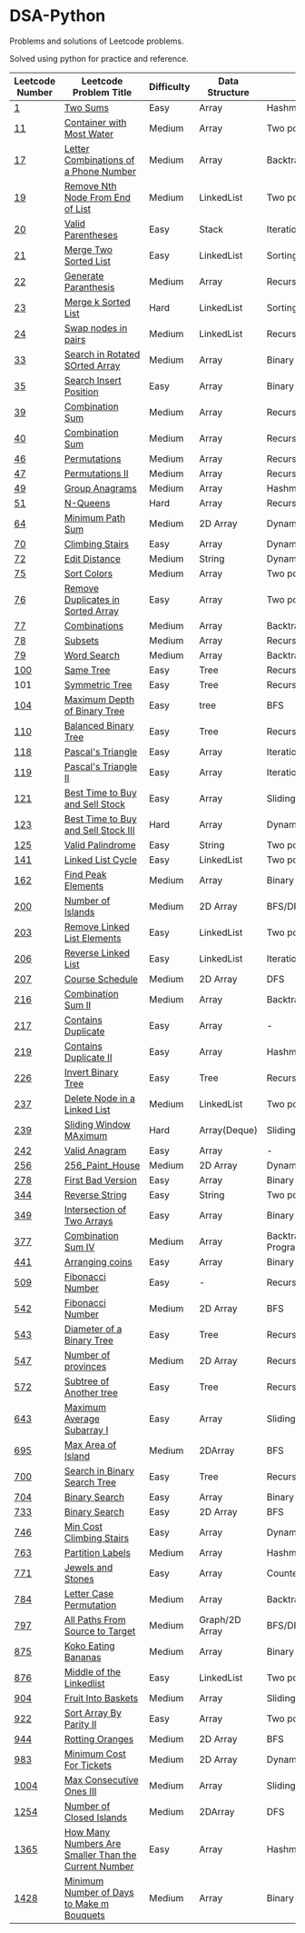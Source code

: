 # DSA-Python
Problems and solutions of Leetcode problems.

Solved using python for practice and reference.


Leetcode Number | Leetcode Problem Title | Difficulty | Data Structure | Algorithm
---|-------------------|-----------------|-----------------|--------------
[1](https://leetcode.com/problems/two-sum/) | [Two Sums](https://github.com/Thaarik/DSA-Python/blob/main/leetcode/1_Two_sums.py) | Easy | Array | Hashmap
[11](https://leetcode.com/problems/container-with-most-water/) | [Container with Most Water](https://github.com/Thaarik/DSA-Python/blob/main/leetcode/11_Container_With_Most_Water.py) | Medium | Array | Two pointer
[17](https://leetcode.com/problems/letter-combinations-of-a-phone-number/description/) | [Letter Combinations of a Phone Number](https://github.com/Thaarik/DSA-Python/blob/main/leetcode/17_Letter_Combinations_of_a_Phone_Number.py) | Medium | Array | Backtracking/Recursion
[19](https://leetcode.com/problems/remove-nth-node-from-end-of-list/) | [Remove Nth Node From End of List](https://github.com/Thaarik/DSA-Python/blob/main/leetcode/19_remove_nth_node_of_Linkedlist.py) | Medium | LinkedList | Two pointer
[20](https://leetcode.com/problems/valid-parentheses/) | [Valid Parentheses](https://github.com/Thaarik/DSA-Python/blob/main/leetcode/20_Valid_Paranthesis.py) | Easy | Stack | Iteration/Hashmap 
[21](https://leetcode.com/problems/merge-two-sorted-lists/) | [Merge Two Sorted List](https://github.com/Thaarik/DSA-Python/blob/main/leetcode/21_merge_two_sorted_lists.py) | Easy | LinkedList | Sorting
[22](https://leetcode.com/problems/generate-parentheses/description/) | [Generate Paranthesis](https://github.com/Thaarik/DSA-Python/blob/main/leetcode/22_Generate_Paranthesis.py) | Medium | Array | Recursion/Backtracking
[23](https://leetcode.com/problems/merge-k-sorted-lists/) | [Merge k Sorted List](https://github.com/Thaarik/DSA-Python/blob/main/leetcode/23_Merge_K_Sorted_lists.py) | Hard | LinkedList | Sorting
[24](https://leetcode.com/problems/swap-nodes-in-pairs/) | [Swap nodes in pairs](https://github.com/Thaarik/DSA-Python/blob/main/leetcode/24_Swap_nodes_in_Pairs.py) | Medium | LinkedList | Recursion
[33](https://leetcode.com/problems/search-in-rotated-sorted-array/description/) | [Search in Rotated SOrted Array](https://github.com/Thaarik/DSA-Python/blob/main/leetcode/33_Search_in_Rotated_Sorted_Array.py) | Medium | Array | Binary Search
[35](https://leetcode.com/problems/search-insert-position/) | [Search Insert Position](https://github.com/Thaarik/DSA-Python/blob/main/leetcode/35_search_Insert_Position.py) | Easy | Array | Binary Search
[39](https://leetcode.com/problems/combination-sum/description/) | [Combination Sum](https://github.com/Thaarik/DSA-Python/blob/main/leetcode/39_Combination_Sum.py) | Medium | Array | Recursion/Backtracking
[40](https://leetcode.com/problems/combination-sum-ii/description/) | [Combination Sum](https://github.com/Thaarik/DSA-Python/blob/main/leetcode/39_Combination_Sum_II.py) | Medium | Array | Recursion/Backtracking
[46](https://leetcode.com/problems/permutations/description/) | [Permutations](https://github.com/Thaarik/DSA-Python/blob/main/leetcode/46_Permutations.py) | Medium | Array | Recursion/Backtracking
[47](https://leetcode.com/problems/permutations-ii/description/) | [Permutations II](https://github.com/Thaarik/DSA-Python/blob/main/leetcode/47_Permutations_II.py) | Medium | Array | Recursion/Backtracking
[49](https://leetcode.com/problems/group-anagrams/description/) | [Group Anagrams](https://github.com/Thaarik/DSA-Python/blob/main/leetcode/49_Group_Anagrams.py) | Medium | Array | Hashmap
[51](https://leetcode.com/problems/n-queens/description/) | [N-Queens](https://github.com/Thaarik/DSA-Python/blob/main/leetcode/51_N_Queens.py) | Hard | Array | Recursion/Backtracking
[64](https://leetcode.com/problems/minimum-path-sum/description/) | [Minimum Path Sum](https://github.com/Thaarik/DSA-Python/blob/main/leetcode/64_Minimum_Path_Sum.py) | Medium | 2D Array | Dynamic Programming
[70](https://leetcode.com/problems/climbing-stairs/description/)|[Climbing Stairs](https://github.com/Thaarik/DSA-Python/blob/main/leetcode/70_Climbing_stairs.py) | Easy | Array | Dynamic Programming
[72](https://leetcode.com/problems/edit-distance/description/) | [Edit Distance](https://github.com/Thaarik/DSA-Python/blob/main/leetcode/72_Edit_Distance.py) | Medium | String | Dynamic Programming
[75](https://leetcode.com/problems/sort-colors/) | [Sort Colors](https://github.com/Thaarik/DSA-Python/blob/main/leetcode/75_Sort_colors.py) | Medium | Array | Two pointer/Sorting Algorithm
[76](https://leetcode.com/problems/minimum-window-substring/) | [Remove Duplicates in Sorted Array](https://github.com/Thaarik/DSA-Python/blob/main/leetcode/26_Remove_duplicates_from_sorted_array.py) | Easy | Array | Two pointer
[77](https://leetcode.com/problems/combinations/description/) | [Combinations](https://github.com/Thaarik/DSA-Python/blob/main/leetcode/77_Combinations.py) | Medium | Array | Backtracking/Recursion
[78](https://leetcode.com/problems/subsets/) | [Subsets](https://github.com/Thaarik/DSA-Python/blob/main/leetcode/78_Subsets.py) | Medium | Array | Recursion/Backtracking
[79](https://leetcode.com/problems/word-search/description/) | [Word Search](https://github.com/Thaarik/DSA-Python/blob/main/leetcode/79_Word_search.py) | Medium | Array | Backtracking
[100](https://leetcode.com/problems/same-tree/) | [Same Tree](https://github.com/Thaarik/DSA-Python/blob/main/leetcode/100_Same_Tree.py) | Easy | Tree | Recursion
101 | [Symmetric Tree](https://github.com/Thaarik/DSA-Python/blob/main/leetcode/101_Symmetric_tree.py) | Easy | Tree | Recursion
[104](https://leetcode.com/problems/maximum-depth-of-binary-tree/) | [Maximum Depth of Binary Tree](https://github.com/Thaarik/DSA-Python/blob/main/leetcode/104_Maximum_depth_of_Binary_tree.py) | Easy | tree | BFS 
[110](https://leetcode.com/problems/balanced-binary-tree/description/) | [Balanced Binary Tree](https://github.com/Thaarik/DSA-Python/blob/main/leetcode/110_Balanced_Binary_Tree.py) | Easy | Tree | Recursion 
[118](https://leetcode.com/problems/pascals-triangle/) | [Pascal's Triangle](https://github.com/Thaarik/DSA-Python/blob/main/leetcode/118_Pascals_triangle.py) | Easy | Array | Iteration
[119](https://leetcode.com/problems/pascals-triangle-ii/) | [Pascal's Triangle II](https://github.com/Thaarik/DSA-Python/blob/main/leetcode/119_Pascals_Triangle_2.py) | Easy | Array | Iteration/Recursion
[121](https://leetcode.com/problems/best-time-to-buy-and-sell-stock/) | [Best Time to Buy and Sell Stock](https://github.com/Thaarik/DSA-Python/blob/main/leetcode/121_Best_time_to_buy_and_sell_stock.py) | Easy | Array | Sliding Window
[123](https://leetcode.com/problems/best-time-to-buy-and-sell-stock-iii/) | [Best Time to Buy and Sell Stock III](https://github.com/Thaarik/DSA-Python/blob/main/leetcode/123_Best_Time_to_Buy_and_Sell_Stock_III.py) | Hard | Array | Dynamic Programming
[125](https://leetcode.com/problems/valid-palindrome/) | [Valid Palindrome](https://github.com/Thaarik/DSA-Python/blob/main/leetcode/125_Valid_Palindrome.py) | Easy | String | Two pointer
[141](https://leetcode.com/problems/linked-list-cycle/description/) | [Linked List Cycle](https://github.com/Thaarik/DSA-Python/blob/main/leetcode/141_LinkedList_Cycle.py) | Easy | LinkedList | Two pointer
[162](https://leetcode.com/problems/find-peak-element/description/) | [Find Peak Elements](https://github.com/Thaarik/DSA-Python/blob/main/leetcode/162_Find_Peak_Element.py) | Medium | Array | Binary Search
[200](https://leetcode.com/problems/number-of-islands/description/) | [Number of Islands](https://github.com/Thaarik/DSA-Python/blob/main/leetcode/200_Number_of_Islands.py) | Medium | 2D Array | BFS/DFS
[203](https://leetcode.com/problems/remove-linked-list-elements/) | [Remove Linked List Elements](https://github.com/Thaarik/DSA-Python/blob/main/leetcode/203_Remove_Linkedlist_Elements.py) | Easy | LinkedList | Two pointer
[206](https://leetcode.com/problems/reverse-linked-list/) | [Reverse Linked List](https://github.com/Thaarik/DSA-Python/blob/main/leetcode/206_Reverse_LinkedList.py) | Easy | LinkedList | Iteration/Recursive
[207](https://leetcode.com/problems/course-schedule/description/) | [Course Schedule](https://github.com/Thaarik/DSA-Python/blob/main/leetcode/207_Course_Schedule.py) | Medium | 2D Array | DFS
[216](https://leetcode.com/problems/combination-sum-iii/description/) | [Combination Sum II](https://github.com/Thaarik/DSA-Python/blob/main/leetcode/216_Combination_Sum_II.py) | Medium | Array | Backtracking
[217](https://leetcode.com/problems/contains-duplicate/) | [Contains Duplicate](https://github.com/Thaarik/DSA-Python/blob/main/leetcode/217_Contains_Duplicates.py) | Easy | Array | - 
[219](https://leetcode.com/problems/contains-duplicate-ii/description/) | [Contains Duplicate II](https://github.com/Thaarik/DSA-Python/blob/main/leetcode/219_Contains_Duplicate_II.py) | Easy | Array | Hashmap
[226](https://leetcode.com/problems/invert-binary-tree/) | [Invert Binary Tree](https://github.com/Thaarik/DSA-Python/blob/main/leetcode/226_Invert_BInary_Tree.py) | Easy | Tree | Recursion
[237](https://leetcode.com/problems/delete-node-in-a-linked-list/description/) | [Delete Node in a Linked List](https://github.com/Thaarik/DSA-Python/blob/main/leetcode/237_Delete_Node_in_a_Linked_List.py) | Medium | LinkedList | Two pointer
[239](https://leetcode.com/problems/sliding-window-maximum/description/) | [Sliding Window MAximum](https://github.com/Thaarik/DSA-Python/blob/main/leetcode/239_Sliding_Window.py) | Hard | Array(Deque) | Sliding Window
[242](https://leetcode.com/problems/valid-anagram/) | [Valid Anagram](https://github.com/Thaarik/DSA-Python/blob/main/leetcode/242_Valid_Anagram.py) | Easy | Array | -
[256](https://www.lintcode.com/problem/515/)|[256_Paint_House](https://github.com/Thaarik/DSA-Python/blob/main/leetcode/256_Paint_House.py) | Medium | 2D Array | Dynamic Programming
[278](https://leetcode.com/problems/first-bad-version/) | [First Bad Version](https://github.com/Thaarik/DSA-Python/blob/main/leetcode/278_First_Bad_Version.py) | Easy | Array | Binary Search
[344](https://leetcode.com/problems/reverse-string/) | [Reverse String](https://github.com/Thaarik/DSA-Python/blob/main/leetcode/344_reverse_strings.py) | Easy | String | Two pointer/Recursion
[349](https://leetcode.com/problems/intersection-of-two-arrays/description/) | [Intersection of Two Arrays](https://github.com/Thaarik/DSA-Python/blob/main/leetcode/349_Intersection_of_Two_Array.py) | Easy | Array | Binary Search
[377](https://leetcode.com/problems/combination-sum-iv/description/)|[Combination Sum IV](https://github.com/Thaarik/DSA-Python/blob/main/leetcode/377_Combination_Sum_IV.py)| Medium | Array | Backtracking/Recursion/Dynamic Programming
[441](https://leetcode.com/problems/arranging-coins/description/) | [Arranging coins](https://github.com/Thaarik/DSA-Python/blob/main/leetcode/441_Arranging_Coins.py) | Easy | Array | Binary Search
[509](https://leetcode.com/problems/fibonacci-number/) | [Fibonacci Number](https://github.com/Thaarik/DSA-Python/blob/main/leetcode/509_Fibonacci_Number.py) | Easy | - | Recursion
[542](https://leetcode.com/problems/01-matrix/description/) | [Fibonacci Number](https://github.com/Thaarik/DSA-Python/blob/main/leetcode/542_01_Matrix.py) | Medium | 2D Array | BFS
[543](https://leetcode.com/problems/diameter-of-binary-tree/description/) | [Diameter of a Binary Tree](https://github.com/Thaarik/DSA-Python/blob/main/leetcode/543_Diameter_of_Binary_Tree.py) | Easy | Tree | Recursion/DFS
[547](https://leetcode.com/problems/number-of-provinces/description/) | [Number of provinces](https://github.com/Thaarik/DSA-Python/blob/main/leetcode/547_Number_of_Provinces.py) | Medium | 2D Array | Recursion/DFS
[572](https://leetcode.com/problems/subtree-of-another-tree/description/) | [Subtree of Another tree](https://github.com/Thaarik/DSA-Python/blob/main/leetcode/572_Subtree_of_Another_Tree.py) | Easy | Tree | Recursion
[643](https://leetcode.com/problems/maximum-average-subarray-i/description/) | [Maximum Average Subarray I](https://github.com/Thaarik/DSA-Python/blob/main/leetcode/643_Maximum_Average_subarray_I.py) | Easy | Array | Sliding window
[695](https://leetcode.com/problems/max-area-of-island/description/) | [Max Area of Island](https://github.com/Thaarik/DSA-Python/blob/main/leetcode/695_max_area_of_island.py) | Medium | 2DArray | BFS
[700](https://leetcode.com/problems/search-in-a-binary-search-tree/) | [Search in Binary Search Tree](https://github.com/Thaarik/DSA-Python/blob/main/leetcode/700_Search_BST.py) | Easy | Tree | Recursive/ Iteration/BST
[704](https://leetcode.com/problems/binary-search/description/) | [Binary Search](https://github.com/Thaarik/DSA-Python/blob/main/leetcode/704_Binary_Search.py) | Easy | Array | Binary Search
[733](https://leetcode.com/problems/flood-fill/description/) | [Binary Search](https://github.com/Thaarik/DSA-Python/blob/main/leetcode/733_Flood_fill.py) | Easy | 2D Array | BFS
[746](https://leetcode.com/problems/min-cost-climbing-stairs/description/) | [Min Cost Climbing Stairs](https://github.com/Thaarik/DSA-Python/blob/main/leetcode/746_Min_Cost_Climbing_Stairs.py) | Easy | Array | Dynamic Programming
[763](https://leetcode.com/problems/partition-labels/) | [Partition Labels](https://github.com/Thaarik/DSA-Python/blob/main/leetcode/763_Partition_labels.py) | Medium | Array | Hashmap
[771](https://leetcode.com/problems/jewels-and-stones/) | [Jewels and Stones](https://github.com/Thaarik/DSA-Python/blob/main/leetcode/771_Jewels_and_Stones.py) | Easy | Array | Counter
[784](https://leetcode.com/problems/letter-case-permutation/description/) | [Letter Case Permutation](https://github.com/Thaarik/DSA-Python/blob/main/leetcode/784_Letter_Case_Permutation.py) | Medium | Array | Backtracking/Iteration
[797](https://leetcode.com/problems/all-paths-from-source-to-target/description/) | [All Paths From Source to Target](https://github.com/Thaarik/DSA-Python/blob/main/leetcode/797_All_Paths_From_Source_To_Target.py) | Medium | Graph/2D Array | BFS/DFS
[875](https://leetcode.com/problems/koko-eating-bananas/description/) | [Koko Eating Bananas](https://github.com/Thaarik/DSA-Python/blob/main/leetcode/875_Koko_Eating_Bananas.py) | Medium | Array | Binary Search
[876](https://leetcode.com/problems/middle-of-the-linked-list/) | [Middle of the Linkedlist](https://github.com/Thaarik/DSA-Python/blob/main/leetcode/876_middle_of_linkedlist.py) | Easy | LinkedList | Two pointer
[904](https://leetcode.com/problems/fruit-into-baskets/description/) | [Fruit Into Baskets](https://github.com/Thaarik/DSA-Python/blob/main/leetcode/904_Fruit_into_Basket.py) | Medium | Array | Sliding Window, Two Pointer
[922](https://leetcode.com/problems/sort-array-by-parity-ii/) | [Sort Array By Parity II](https://github.com/Thaarik/DSA-Python/blob/main/leetcode/922_Sort_Array_By_Parity_II.py) | Easy | Array | Two pointer
[944](https://leetcode.com/problems/rotting-oranges/description//) | [Rotting Oranges](https://github.com/Thaarik/DSA-Python/blob/main/leetcode/944_Rotting_Oranges.py) | Medium | 2D Array | BFS
[983](https://leetcode.com/problems/minimum-cost-for-tickets/) | [Minimum Cost For Tickets](https://github.com/Thaarik/DSA-Python/blob/main/leetcode/983_Minimum_Cost_For_Tickets.py) | Medium | 2D Array | Dynamic Programming
[1004](https://leetcode.com/problems/max-consecutive-ones-iii/description/) | [ Max Consecutive Ones III](https://github.com/Thaarik/DSA-Python/blob/main/leetcode/1004_Max_Consecutive_Ones_III.py) | Medium | Array | Sliding window, Two pointer
[1254](https://leetcode.com/problems/number-of-closed-islands/description/) | [Number of Closed Islands](https://github.com/Thaarik/DSA-Python/blob/main/leetcode/1254_Number_of_Closed_Islands.py) | Medium | 2DArray | DFS
[1365](https://leetcode.com/problems/how-many-numbers-are-smaller-than-the-current-number/) | [How Many Numbers Are Smaller Than the Current Number](https://github.com/Thaarik/DSA-Python/blob/main/leetcode/1365_how_many_numbers_are_smaller_than_the_current_number.py) | Easy | Array | Hashmap
[1428](https://leetcode.com/problems/minimum-number-of-days-to-make-m-bouquets/description/) | [Minimum Number of Days to Make m Bouquets](https://github.com/Thaarik/DSA-Python/blob/main/leetcode/1482_Minimum_Number_of_Days_to_Make_m_Bouquets.py) | Medium | Array | Binary Search


